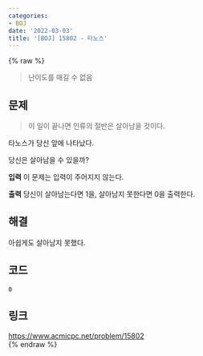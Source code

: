 ```yaml
---
categories:
- BOJ
date: '2022-03-03'
title: '[BOJ] 15802 - 타노스'
---
```


{% raw %}
>난이도를 매길 수 없음

## 문제
> 이 일이 끝나면 인류의 절반은 살아남을 것이다.<br>

타노스가 당신 앞에 나타났다.

당신은 살아남을 수 있을까?

**입력**
이 문제는 입력이 주어지지 않는다.

**출력**
당신이 살아남는다면 1을, 살아남지 못한다면 0을 출력한다.

##  해결
아쉽게도 살아남지 못했다.

## 코드
```
0
```

## 링크
https://www.acmicpc.net/problem/15802<br>
{% endraw %}